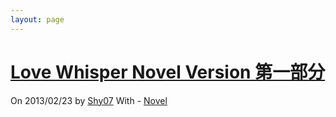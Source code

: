 ```yaml
---
layout: page
---
```

<h1 class="entry-title">
    <a href="http://www.shy07.com/2013/02/love-whisper-p1-217.html">Love Whisper Novel Version 第一部分</a>
</h1>
<div class="post-info">
    On 2013/02/23 by <a href="http://www.shy07.com/author/shy07">Shy07</a> With - <a href="http://www.shy07.com/category/novel" title="查看 Novel 中的全部文章" rel="category tag">Novel</a>
</div>
<div class="content column-1">             
    <p> <a href="http://www.shy07.com/2013/02/love-whisper-p1-217.html-217" class="more-link"> </a></p>
    <div class="clear"></div>
</div>
